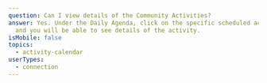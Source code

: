 ```yaml
---
question: Can I view details of the Community Activities?
answer: Yes. Under the Daily Agenda, click on the specific scheduled activity
  and you will be able to see details of the activity.
isMobile: false
topics:
  - activity-calendar
userTypes:
  - connection
---
```

